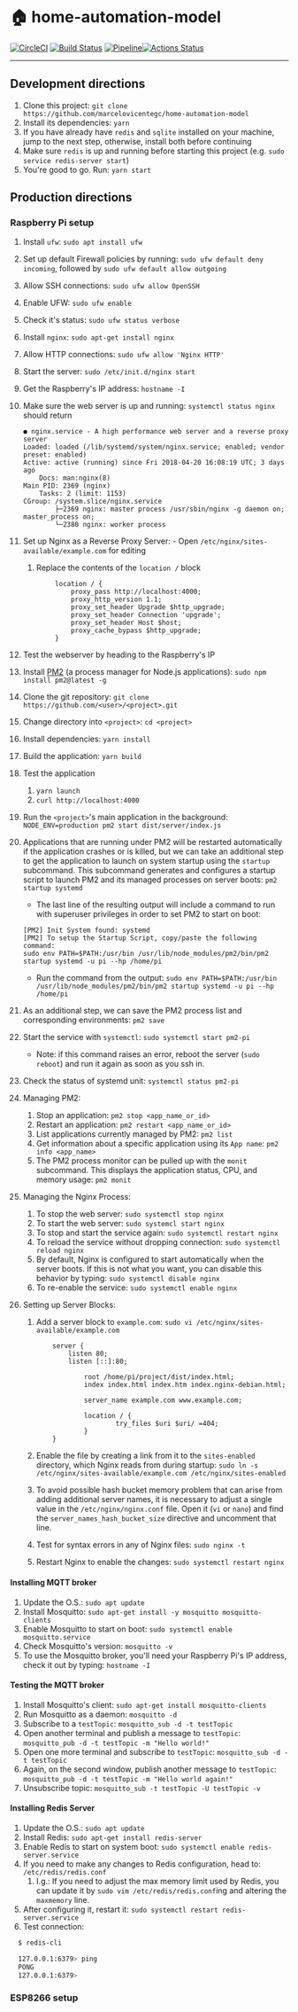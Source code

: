 # 🏠 home-automation-model

[![CircleCI](https://circleci.com/gh/marcelovicentegc/home-automation-model.svg?style=svg)](https://circleci.com/gh/marcelovicentegc/home-automation-model)
[![Build Status](https://dev.azure.com/marcelovicentegc/home-automation-model/_apis/build/status/marcelovicentegc.home-automation-model?branchName=master)](https://dev.azure.com/marcelovicentegc/home-automation-model/_build/latest?definitionId=1&branchName=master)
[![Pipeline](https://gitlab.com/marcelovicentegc/home-automation-model/badges/master/pipeline.svg)](https://gitlab.com/marcelovicentegc/home-automation-model/)[![Actions Status](https://xxx.execute-api.us-west-2.amazonaws.com/production/badge/marcelovicentegc/home-automation-model)](https://xxx.execute-api.us-west-2.amazonaws.com/production/results/marcelovicentegc/home-automation-model)

---

## Development directions

1. Clone this project: `git clone https://github.com/marcelovicentegc/home-automation-model`
2. Install its dependencies: `yarn`
3. If you have already have `redis` and `sqlite` installed on your machine, jump to the next step, otherwise, install both before continuing
4. Make sure `redis` is up and running before starting this project (e.g. `sudo service redis-server start`)
5. You're good to go. Run: `yarn start`

## Production directions

### Raspberry Pi setup

1. Install `ufw`: `sudo apt install ufw`
2. Set up default Firewall policies by running: `sudo ufw default deny incoming`, followed by `sudo ufw default allow outgoing`
3. Allow SSH connections: `sudo ufw allow OpenSSH`
4. Enable UFW: `sudo ufw enable`
5. Check it's status: `sudo ufw status verbose`
6. Install `nginx`: `sudo apt-get install nginx`
7. Allow HTTP connections: `sudo ufw allow 'Nginx HTTP'`
8. Start the server: `sudo /etc/init.d/nginx start`
9. Get the Raspberry's IP address: `hostname -I`
10. Make sure the web server is up and running: `systemctl status nginx` should return

    ```shell
    ● nginx.service - A high performance web server and a reverse proxy server
    Loaded: loaded (/lib/systemd/system/nginx.service; enabled; vendor preset: enabled)
    Active: active (running) since Fri 2018-04-20 16:08:19 UTC; 3 days ago
        Docs: man:nginx(8)
    Main PID: 2369 (nginx)
        Tasks: 2 (limit: 1153)
    CGroup: /system.slice/nginx.service
            ├─2369 nginx: master process /usr/sbin/nginx -g daemon on; master_process on;
            └─2380 nginx: worker process
    ```

11. Set up Nginx as a Reverse Proxy Server: - Open `/etc/nginx/sites-available/example.com` for editing

    1. Replace the contents of the `location /` block

    ```nginx
            location / {
                proxy_pass http://localhost:4000;
                proxy_http_version 1.1;
                proxy_set_header Upgrade $http_upgrade;
                proxy_set_header Connection 'upgrade';
                proxy_set_header Host $host;
                proxy_cache_bypass $http_upgrade;
            }
    ```

12. Test the webserver by heading to the Raspberry's IP
13. Install [PM2](http://pm2.keymetrics.io/) (a process manager for Node.js applications): `sudo npm install pm2@latest -g`
14. Clone the git repository: `git clone https://github.com/<user>/<project>.git`
15. Change directory into `<project>`: `cd <project>`
16. Install dependencies: `yarn install`
17. Build the application: `yarn build`
18. Test the application
    1. `yarn launch`
    2. `curl http://localhost:4000`
19. Run the `<project>`'s main application in the background: `NODE_ENV=production pm2 start dist/server/index.js`
20. Applications that are running under PM2 will be restarted automatically if the application crashes or is killed, but we can take an additional step to get the application to launch on system startup using the `startup` subcommand. This subcommand generates and configures a startup script to launch PM2 and its managed processes on server boots: `pm2 startup systemd`

    - The last line of the resulting output will include a command to run with superuser privileges in order to set PM2 to start on boot:

    ```shell
    [PM2] Init System found: systemd
    [PM2] To setup the Startup Script, copy/paste the following command:
    sudo env PATH=$PATH:/usr/bin /usr/lib/node_modules/pm2/bin/pm2 startup systemd -u pi --hp /home/pi
    ```

    - Run the command from the output: `sudo env PATH=$PATH:/usr/bin /usr/lib/node_modules/pm2/bin/pm2 startup systemd -u pi --hp /home/pi`

21. As an additional step, we can save the PM2 process list and corresponding environments: `pm2 save`
22. Start the service with `systemctl`: `sudo systemctl start pm2-pi`

    - Note: if this command raises an error, reboot the server (`sudo reboot`) and run it again as soon as you ssh in.

23. Check the status of systemd unit: `systemctl status pm2-pi`
24. Managing PM2:
    1. Stop an application: `pm2 stop <app_name_or_id>`
    2. Restart an application: `pm2 restart <app_name_or_id>`
    3. List applications currently managed by PM2: `pm2 list`
    4. Get information about a specific application using its `App name`: `pm2 info <app_name>`
    5. The PM2 process monitor can be pulled up with the `monit` subcommand. This displays the application status, CPU, and memory usage: `pm2 monit`
25. Managing the Nginx Process:
    1. To stop the web server: `sudo systemctl stop nginx`
    2. To start the web server: `sudo systemcl start nginx`
    3. To stop and start the service again: `sudo systemctl restart nginx`
    4. To reload the service without dropping connection: `sudo systemctl reload nginx`
    5. By default, Nginx is configured to start automatically when the server boots. If this is not what you want, you can disable this behavior by typing: `sudo systemctl disable nginx`
    6. To re-enable the service: `sudo systemctl enable nginx`
26. Setting up Server Blocks:

    1. Add a server block to `example.com`: `sudo vi /etc/nginx/sites-available/example.com`

       ```nginx
           server {
               listen 80;
               listen [::]:80;

                   root /home/pi/project/dist/index.html;
                   index index.html index.htm index.nginx-debian.html;

                   server_name example.com www.example.com;

                   location / {
                           try_files $uri $uri/ =404;
                   }
           }
       ```

    2. Enable the file by creating a link from it to the `sites-enabled` directory, which Nginx reads from during startup: `sudo ln -s /etc/nginx/sites-available/example.com /etc/nginx/sites-enabled`
    3. To avoid possible hash bucket memory problem that can arise from adding additional server names, it is necessary to adjust a single value in the `/etc/nginx/nginx.conf` file. Open it (`vi` or `nano`) and find the `server_names_hash_bucket_size` directive and uncomment that line.
    4. Test for syntax errors in any of Nginx files: `sudo nginx -t`
    5. Restart Nginx to enable the changes: `sudo systemctl restart nginx`

#### Installing MQTT broker

1. Update the O.S.: `sudo apt update`
2. Install Mosquitto: `sudo apt-get install -y mosquitto mosquitto-clients`
3. Enable Mosquitto to start on boot: `sudo systemctl enable mosquitto.service`
4. Check Mosquitto's version: `mosquitto -v`
5. To use the Mosquitto broker, you'll need your Raspberry Pi's IP address, check it out by typing: `hostname -I`

#### Testing the MQTT broker

1. Install Mosquitto's client: `sudo apt-get install mosquitto-clients`
2. Run Mosquitto as a daemon: `mosquitto -d`
3. Subscribe to a `testTopic`: `mosquitto_sub -d -t testTopic`
4. Open another terminal and publish a message to `testTopic`: `mosquitto_pub -d -t testTopic -m "Hello world!"`
5. Open one more terminal and subscribe to `testTopic`: `mosquitto_sub -d -t testTopic`
6. Again, on the second window, publish another message to `testTopic`: `mosquitto_pub -d -t testTopic -m "Hello world again!"`
7. Unsubscribe topic: `mosquitto_sub -t testTopic -U testTopic -v`

#### Installing Redis Server

1. Update the O.S.: `sudo apt update`
2. Install Redis: `sudo apt-get install redis-server`
3. Enable Redis to start on system boot: `sudo systemctl enable redis-server.service`
4. If you need to make any changes to Redis configuration, head to: `/etc/redis/redis.conf`
   1. I.g.: If you need to adjust the max memory limit used by Redis, you can update it by `sudo vim /etc/redis/redis.conf`ing and altering the `maxmemory` line.
5. After configuring it, restart it: `sudo systemctl restart redis-server.service`
6. Test connection:

```bash
  $ redis-cli

  127.0.0.1:6379> ping
  PONG
  127.0.0.1:6379>
```

### ESP8266 setup
